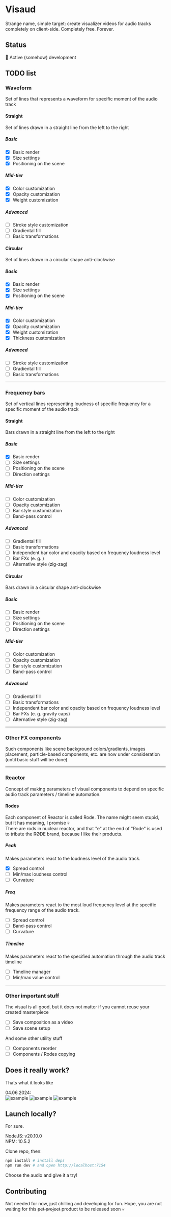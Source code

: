 # Visaud

Strange name, simple target: create visualizer videos for audio tracks completely on client-side. Completely free. Forever.

## Status

:hammer: Active (somehow) development

## TODO list

### Waveform
Set of lines that represents a waveform for specific moment of the audio track

#### Straight
Set of lines drawn in a straight line from the left to the right

##### Basic
- [x] Basic render
- [x] Size settings
- [x] Positioning on the scene

##### Mid-tier
- [x] Color customization
- [x] Opacity customization
- [x] Weight customization

##### Advanced
- [ ] Stroke style customization
- [ ] Gradiental fill
- [ ] Basic transformations

#### Circular
Set of lines drawn in a circular shape anti-clockwise

##### Basic
- [x] Basic render
- [x] Size settings
- [x] Positioning on the scene

##### Mid-tier
- [x] Color customization
- [x] Opacity customization
- [x] Weight customization
- [x] Thickness customization

##### Advanced
- [ ] Stroke style customization
- [ ] Gradiental fill
- [ ] Basic transformations

---

### Frequency bars
Set of vertical lines representing loudness of specific frequency for a specific moment of the audio track

#### Straight
Bars drawn in a straight line from the left to the right

##### Basic
- [x] Basic render
- [ ] Size settings
- [ ] Positioning on the scene
- [ ] Direction settings

##### Mid-tier
- [ ] Color customization
- [ ] Opacity customization
- [ ] Bar style customization
- [ ] Band-pass control

##### Advanced
- [ ] Gradiental fill
- [ ] Basic transformations
- [ ] Independent bar color and opacity based on frequency loudness level
- [ ] Bar FXs (e. g. )
- [ ] Alternative style (zig-zag)

#### Circular
Bars drawn in a circular shape anti-clockwise

##### Basic
- [ ] Basic render
- [ ] Size settings
- [ ] Positioning on the scene
- [ ] Direction settings

##### Mid-tier
- [ ] Color customization
- [ ] Opacity customization
- [ ] Bar style customization
- [ ] Band-pass control

##### Advanced
- [ ] Gradiental fill
- [ ] Basic transformations
- [ ] Independent bar color and opacity based on frequency loudness level
- [ ] Bar FXs (e. g. gravity caps)
- [ ] Alternative style (zig-zag)

---

### Other FX components
Such components like scene background colors/gradients, images placement, particle-based components, etc. are now under consideration (until basic stuff will be done)

---

### Reactor
Concept of making parameters of visual components to depend on specific audio track parameters / timeline automation.

#### Rodes
Each component of Reactor is called Rode. The name might seem stupid, but it has meaning, I promise :skull:  
There are rods in nuclear reactor, and that "e" at the end of "Rode" is used to tribute the RØDE brand, because I like their products.

##### Peak
Makes parameters react to the loudness level of the audio track.
- [x] Spread control
- [ ] Min/max loudness control
- [ ] Curvature

##### Freq
Makes parameters react to the most loud frequency level at the specific frequency range of the audio track.
- [ ] Spread control
- [ ] Band-pass control
- [ ] Curvature

##### Timeline
Makes parameters react to the specified automation through the audio track timeline
- [ ] Timeline manager
- [ ] Min/max value control

---

### Other important stuff
The visual is all good, but it does not matter if you cannot reuse your created masterpiece
- [ ] Save composition as a video
- [ ] Save scene setup

And some other utility stuff
- [ ] Components reorder
- [ ] Components / Rodes copying

## Does it really work?
Thats what it looks like

04.06.2024:  
![example](./external/static/images/examples/exmpl_1.png)
![example](./external/static/images/examples/exmpl_2.png)
![example](./external/static/images/examples/exmpl_3.png)

## Launch locally?
For sure.  

NodeJS: v20.10.0  
NPM: 10.5.2  

Clone repo, then:
```bash
npm install # install deps
npm run dev # and open http://localhost:7154
```

Choose the audio and give it a try!

## Contributing

Not needed for now, just chilling and developing for fun. Hope, you are not waiting for this ~~pet project~~ product to be released soon :skull: